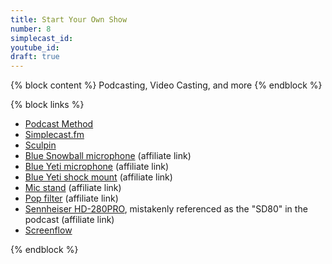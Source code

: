 ```yaml
---
title: Start Your Own Show
number: 8
simplecast_id:
youtube_id:
draft: true
---
```

{% block content %}
Podcasting, Video Casting, and more
{% endblock %}

{% block links %}
- [Podcast Method](http://podcastmethod.co/)
- [Simplecast.fm](http://simplecast.fm/)
- [Sculpin](http://getsculpin.io/)
- [Blue Snowball microphone](http://www.amazon.com/gp/product/B006DIA77E/ref=as_li_tl?ie=UTF8&camp=1789&creative=390957&creativeASIN=B006DIA77E&linkCode=as2&tag=staffhacker-20&linkId=3J5WKPR3TA4E7ZY3) (affiliate link)
- [Blue Yeti microphone](http://www.amazon.com/gp/product/B002VA464S/ref=as_li_tl?ie=UTF8&camp=1789&creative=390957&creativeASIN=B002VA464S&linkCode=as2&tag=staffhacker-20&linkId=DUQW5OSL2GMWIIFO) (affiliate link)
- [Blue Yeti shock mount](http://www.amazon.com/gp/product/B00HL5WWHQ/ref=as_li_tl?ie=UTF8&camp=1789&creative=390957&creativeASIN=B00HL5WWHQ&linkCode=as2&tag=staffhacker-20&linkId=MZMDLRFPRPCQH2WP) (affiliate link)
- [Mic stand](http://www.amazon.com/gp/product/B000978D58/ref=as_li_tl?ie=UTF8&camp=1789&creative=390957&creativeASIN=B000978D58&linkCode=as2&tag=staffhacker-20&linkId=VCUNRWB733XEKXKZ) (affiliate link)
- [Pop filter](http://www.amazon.com/gp/product/B008AOH1O6/ref=as_li_tl?ie=UTF8&camp=1789&creative=390957&creativeASIN=B008AOH1O6&linkCode=as2&tag=staffhacker-20&linkId=VYJVQUVZTHXXRX3L) (affiliate link)
- [Sennheiser HD-280PRO](http://www.amazon.com/gp/product/B000065BPB/ref=as_li_tl?ie=UTF8&camp=1789&creative=390957&creativeASIN=B000065BPB&linkCode=as2&tag=staffhacker-20&linkId=Y3M5C75B55FN6NNG), mistakenly referenced as the "SD80" in the podcast (affiliate link)
- [Screenflow](http://www.telestream.net/screenflow/overview.htm)

{% endblock %}
